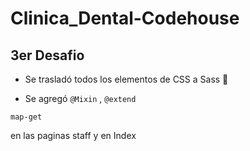# Clinica_Dental-Codehouse

## 3er Desafio

* Se trasladó todos los elementos de CSS a Sass 🚀 

* Se agregó ```
@Mixin
``` , ```@extend```
```
map-get
```
en las paginas staff y en Index
